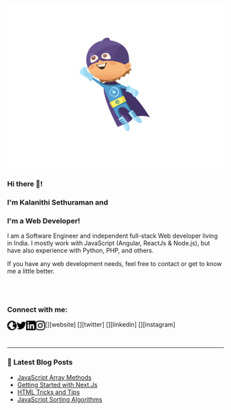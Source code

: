 <p align="center">
<a href="https://kalanithi.dev"><img src="https://raw.githubusercontent.com/IAmNithi/IAmNithi/master/images/super-kid.gif" /></a>
</p>

### Hi there 👋!

### I'm Kalanithi Sethuraman and

### I'm a Web Developer!

I am a Software Engineer and independent full-stack Web developer living in India. I mostly work with JavaScript (Angular, ReactJs & Node.js), but have also experience with Python, PHP, and others.

If you have any web development needs, feel free to contact or get to know me a little better.

<br/>
<br />


### Connect with me:

[<img align="left" alt="kalanithi.dev" width="22px" src="https://raw.githubusercontent.com/IAmNithi/IAmNithi/81811df5ba87c020891329508fb75a1a5c49b635/images/globe.svg" />][website]
[<img align="left" alt="i_am_nithi | Twitter" width="22px" src="https://raw.githubusercontent.com/IAmNithi/IAmNithi/81811df5ba87c020891329508fb75a1a5c49b635/images/twitter.svg" />][twitter]
[<img align="left" alt="kalanithiasethuraman | LinkedIn" width="22px" src="https://raw.githubusercontent.com/IAmNithi/IAmNithi/81811df5ba87c020891329508fb75a1a5c49b635/images/linkedin.svg" />][linkedin]
[<img align="left" alt="kalanithisethuraman | Instagram" width="22px" src="https://raw.githubusercontent.com/IAmNithi/IAmNithi/81811df5ba87c020891329508fb75a1a5c49b635/images/instagram.svg" />][instagram]

<br />

---

### 📕 Latest Blog Posts
<!-- BLOG-POST-LIST:START -->
- [JavaScript Array Methods](https://kalanithi.dev/blog/javascript-array-methods)
- [Getting Started with Next.Js](https://kalanithi.dev/blog/getting-started-with-nextjs)
- [HTML Tricks and Tips](https://kalanithi.dev/blog/html-tricks-and-tips)
- [JavaScript Sorting Algorithms](https://kalanithi.dev/blog/javaScript-sorting-algorithms)
<!-- BLOG-POST-LIST:END -->